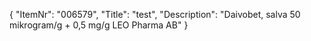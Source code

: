 {
  "ItemNr": "006579",
  "Title": "test",
  "Description": "Daivobet, salva 50 mikrogram/g + 0,5 mg/g LEO Pharma AB"
}